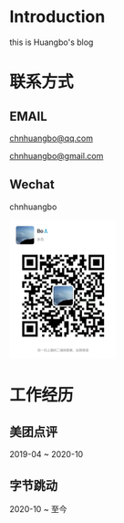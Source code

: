 # Introduction
this is Huangbo's blog

# 联系方式

## EMAIL
chnhuangbo@qq.com

chnhuangbo@gmail.com

## Wechat
chnhuangbo

<img src="./wechat_me.jpeg" alt="wechat" style="zoom:25%;" />

# 工作经历

## 美团点评
2019-04 ~ 2020-10

## 字节跳动
2020-10 ~ 至今


